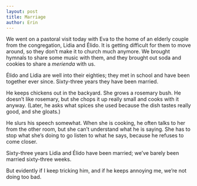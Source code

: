 ```yaml
---
layout: post
title: Marriage
author: Erin
---
```


We went on a pastoral visit today with Eva to the home of an elderly couple
from the congregation, Lidia and Élido. It is getting difficult for them to
move around, so they don’t make it to church much anymore. We brought
hymnals to share some music with them, and they brought out soda and cookies
to share a *merienda* with us.

Élido and Lidia are well into their eighties; they met in school and have
been together ever since. Sixty-three years they have been married.

He keeps chickens out in the backyard. She grows a rosemary bush. He doesn’t
like rosemary, but she chops it up really small and cooks with it anyway.
(Later, he asks what spices she used because the dish tastes really good,
and she gloats.)

He slurs his speech somewhat. When she is cooking, he often talks to her
from the other room, but she can’t understand what he is saying. She has to
stop what she’s doing to go listen to what he says, because he refuses to
come closer.

Sixty-three years Lidia and Élido have been married; we’ve barely been
married sixty-three weeks.

But evidently if I keep tricking him, and if he keeps annoying me, we’re not
doing too bad.
